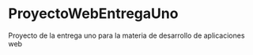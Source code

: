# ProyectoWebEntregaUno
Proyecto de la entrega uno para la materia de desarrollo de aplicaciones web
